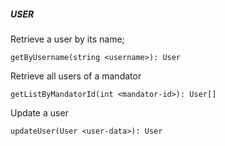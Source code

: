 ##### USER

Retrieve a user by its name;


```
getByUsername(string <username>): User
```

Retrieve all users of a mandator


```
getListByMandatorId(int <mandator-id>): User[]
```

Update a user


```
updateUser(User <user-data>): User
```
